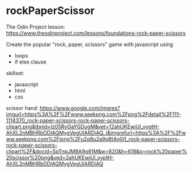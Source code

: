 # rockPaperScissor
The Odin Project lesson: https://www.theodinproject.com/lessons/foundations-rock-paper-scissors

Create the popular "rock, paper, scissors" game with javascript using 
 - loops
 - if else clause

skillset:
- javascript
- html
- css

<!-- image quotes -->
scissor hand: https://www.google.com/imgres?imgurl=https%3A%2F%2Fwww.seekpng.com%2Fpng%2Fdetail%2F111-1114370_rock-paper-scissors-rock-paper-scissors-clipart.png&tbnid=lz05RyGaYGDugM&vet=12ahUKEwiUl_vyptH-AhXL2nMBHRbDDlAQMygVegUIARDiAQ..i&imgrefurl=https%3A%2F%2Fwww.seekpng.com%2Fipng%2Fu2q8u2a9q8t4o0i1_rock-paper-scissors-rock-paper-scissors-clipart%2F&docid=SpTnpJM8A9g81M&w=820&h=618&q=rock%20paper%20scissor%20png&ved=2ahUKEwiUl_vyptH-AhXL2nMBHRbDDlAQMygVegUIARDiAQ


